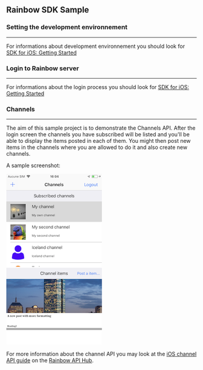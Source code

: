 ## Rainbow SDK Sample

### Setting the development environnement 
---
For informations about development environnement you should look for [SDK for iOS: Getting Started](https://hub.openrainbow.com/#/documentation/doc/sdk/ios/guides/Getting_Started)

### Login to Rainbow server
---
For informations about the login process you should look for [SDK for iOS: Getting Started](https://hub.openrainbow.com/#/documentation/doc/sdk/ios/guides/Getting_Started)

### Channels
---
The aim of this sample project is to demonstrate the Channels API. After the login screen the channels you have subscribed will be listed and you'll be able to display the items posted in each of them. You might then post new items in the channels where you are allowed to do it and also create new channels.

A sample screenshot:

![screenshot](screenshot.png)

For more information about the channel API you may look at the [iOS channel API guide](https://hub.openrainbow.com/#/documentation/doc/sdk/ios/guides/Managing_Channels) on the [Rainbow API Hub](https://hub.openrainbow.com/).

